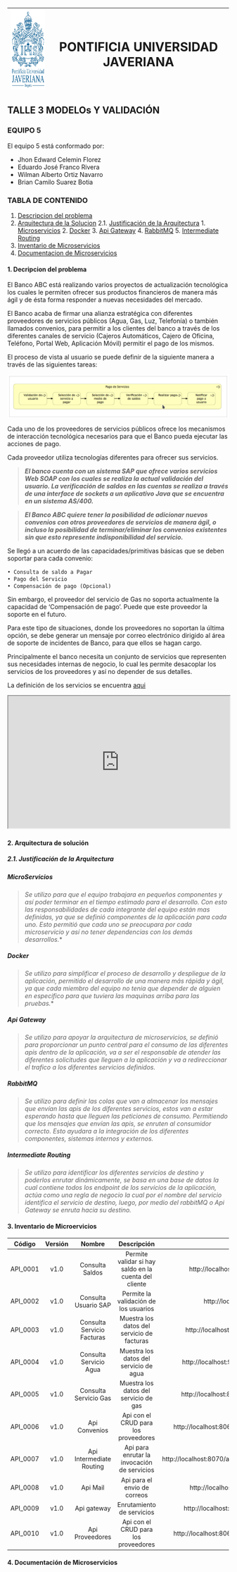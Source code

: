 | <img src="documentacion/images/logo_pug.png" width="130px" height="180px"> | <h1> PONTIFICIA UNIVERSIDAD JAVERIANA </h1> |
| :--: |  :--: |

## TALLE 3 MODELOs Y VALIDACIÓN

### EQUIPO 5 
El equipo 5 está conformado por:
  - Jhon Edward Celemin Florez  
  - Eduardo José Franco Rivera
  - Wilman Alberto Ortiz Navarro
  - Brian Camilo Suarez Botia  

### TABLA DE CONTENIDO 

1. [Descripcion del problema](#DESC-PROBLEMA)
2. [Arquitectura de la Solucion](#ARQ-SOL)
   2.1. [Justificación de la Arquitectura](#ARQ-SOL)
        1. [Microservicios](#ARQ-MICRO)
        2. [Docker](#DOCKER-MICRO)
        3. [Api Gateway](#GATEWAY-MICRO)
        4. [RabbitMQ](#RABBIT-MICRO)
        5. [Intermediate Routing](#ROUTING-MICRO)
3. [Inventario de Microservicios](#INV-MICRO)
4. [Documentacion de Microservicios](#DOC-MICRO)

#### 1. Decripcion del problema <a name="DESC-PROBLEMA"></a>

El Banco ABC está realizando varios proyectos de actualización tecnológica los cuales le permiten ofrecer sus productos financieros de manera más ágil y de ésta forma responder a nuevas necesidades del mercado. 

El Banco acaba de firmar una alianza estratégica con diferentes proveedores de servicios públicos (Agua, Gas, Luz, Telefonía) o también llamados convenios, para permitir a los clientes del banco a través de los diferentes canales de servicio (Cajeros Automáticos, Cajero de Oficina, Teléfono, Portal Web, Aplicación Móvil) permitir el pago de los mismos. 

El proceso de vista al usuario se puede definir de la siguiente manera a través de las siguientes tareas:

![alt text](documentacion/images/proceso_pagos.png "Proceso de pagos")

Cada uno de los proveedores de servicios públicos ofrece los mecanismos de interacción tecnológica necesarios para que el Banco pueda ejecutar las acciones de pago.

Cada proveedor utiliza tecnologías diferentes para ofrecer sus servicios.

> ***El banco cuenta con un sistema SAP que ofrece varios servicios Web SOAP con los cuales se realiza la actual validación del usuario. La verificación de saldos en las cuentas se realiza a través de una interface de sockets a un aplicativo Java que se encuentra en un sistema AS/400.***

> ***El Banco ABC quiere tener la posibilidad de adicionar nuevos convenios con otros proveedores de servicios de manera ágil, o incluso la posibilidad de terminar/eliminar los convenios existentes sin que esto represente indisponibilidad del servicio.***

Se llegó a un acuerdo de las capacidades/primitivas básicas que se deben soportar para cada convenio:

    • Consulta de saldo a Pagar
    • Pago del Servicio
    • Compensación de pago (Opcional)

Sin embargo, el proveedor del servicio de Gas no soporta actualmente la capacidad de ‘Compensación de pago’. Puede que este proveedor la soporte en el futuro.

Para este tipo de situaciones, donde los proveedores no soportan la última opción, se debe generar un mensaje por correo electrónico dirigido al área de soporte de incidentes de Banco, para que ellos se hagan cargo.

Principalmente el banco necesita un conjunto de servicios que representen sus necesidades internas de negocio, lo cual les permite desacoplar los servicios de los proveedores y así no depender de sus detalles.

La definición de los servicios se encuentra [aqui](https://github.com/germansua/UJaveriana-AES-ModVal/tree/master/modval/workshops "Repositorio github servicios externos del banco")

<iframe
  src="https://github.com/germansua/UJaveriana-AES-ModVal/tree/master/modval/workshops"
  style="width:100%; height:300px;"
></iframe>

#### 2. Arquitectura de solución <a name="ARQ-SOL"></a>
  
##### 2.1. Justificación de la Arquitectura <a name="ARQ_JUSTIFICACION"></a>

##### MicroServicios <a name="ARQ-MICRO"></a>

> *Se utilizo para que el equipo trabajara en pequeños componentes y así poder terminar en el tiempo estimado para el desarrollo. Con esto las responsabilidades de cada integrante del equipo están mas definidas, ya que se definió componentes de la aplicación para cada uno. Esto permitió que cada uno se preocupara por cada microservicio y así no tener dependencias con los demás desarrollos.**

##### Docker <a name="DOCKER-MICRO"></a>

> *Se utilizo para simplificar el proceso de desarrollo y despliegue de la aplicación, permitido el desarrollo de una manera más rápida y ágil, ya que cada miembro del equipo no tenia que depender de alguien en especifico para que tuviera las maquinas arriba para las pruebas.** 

##### Api Gateway <a name="GATEWAY-MICRO"></a>

> *Se utilizo para apoyar la arquitectura de microservicios, se definió para proporcionar un punto central para el consumo de las diferentes apis dentro de la aplicación, va a ser el responsable de atender las diferentes solicitudes que lleguen a la aplicación y va a redireccionar el trafico a los diferentes servicios definidos.*


##### RabbitMQ <a name="RABBIT-MICRO"></a>

> *Se utilizo para definir las colas que van a almacenar los mensajes que envían las apis de los diferentes servicios, estos van a estar esperando hasta que lleguen las peticiones de consumo. Permitiendo que los mensajes que envían las apis, se enruten al consumidor correcto. Esto ayudara a la integración de los diferentes componentes, sistemas internos y externos.*

##### Intermediate Routing <a name="ROUTING-MICRO"></a>

> *Se utilizo para identificar los diferentes servicios de destino y poderlos enrutar dinámicamente, se basa en una base de datos la cual contiene todos los endpoint de los servicios de la aplicación, actúa como una regla de negocio la cual por el nombre del servicio identifica el servicio de destino, luego, por medio del rabbitMQ o Api Gateway se enruta hacia su destino.*

#### 3. Inventario de Microervicios <a name="INV-MICRO"></a>

| Código | Versión | Nombre | Descripción | Endpoint |
|---|:-:|:-:|:-:|:-:|
| API_0001 | v1.0 | Consulta Saldos | Permite validar si hay saldo en la cuenta del cliente | http://localhost:52001/apisaldos/api/v1.0/saldos |
| API_0002 | v1.0 | Consulta Usuario SAP | Permite la validación de los usuarios | http://localhost:55725/sap/SapService |
| API_0003 | v1.0 | Consulta Servicio Facturas | Muestra los datos del servicio de facturas | http://localhost:9090/api/domiciliacion/factura?fid= |
| API_0004 | v1.0 | Consulta Servicio Agua | Muestra los datos del servicio de agua | http://localhost:9091/servicios/pagos/v1/payments/1 |
| API_0005 | v1.0 | Consulta Servicio Gas | Muestra los datos del servicio de gas | http://localhost:8080/gas-service/PagosService?wsdl |
| API_0006 | v1.0 | Api Convenios | Api con el CRUD para los proveedores | http://localhost:8060/apiproveedores/api/v1.0/proveedores |
| API_0007 | v1.0 | Api Intermediate Routing | Api para enrutar la invocación de servicios | http://localhost:8070/apirouting/api/v1.0/routing/{servicio}/servicio |
| API_0008 | v1.0 | Api Mail | Api para el envio de correos | http://localhost:8040/apimail/api/v1.0/email/Gas |
| API_0009 | v1.0 | Api gateway | Enrutamiento de servicios | http://localhost:8050/apiproxy/api/v1.0/proveedores |
| API_0010 | v1.0 | Api Proveedores | Api con el CRUD para los proveedores | http://localhost:8060/apiproveedores/api/v1.0/proveedores |

#### 4. Documentación de Microservicios <a name="DOC-MICRO"></a>